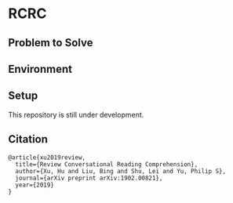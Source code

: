 # RCRC

## Problem to Solve


## Environment


## Setup



This repository is still under development.

## Citation
```
@article{xu2019review,
  title={Review Conversational Reading Comprehension},
  author={Xu, Hu and Liu, Bing and Shu, Lei and Yu, Philip S},
  journal={arXiv preprint arXiv:1902.00821},
  year={2019}
}
```

